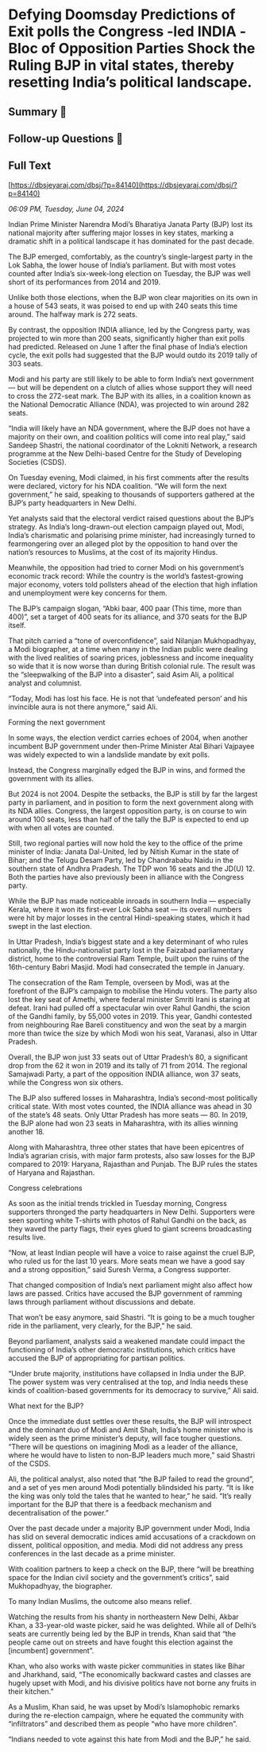 # Defying  Doomsday Predictions of Exit polls  the Congress -led INDIA -Bloc of Opposition Parties  Shock  the Ruling  BJP in vital states, thereby resetting India’s political landscape.

## Summary 🤖



## Follow-up Questions 🤖



## Full Text

[https://dbsjeyaraj.com/dbsj/?p=84140](https://dbsjeyaraj.com/dbsj/?p=84140)

*06:09 PM, Tuesday, June 04, 2024*

Indian Prime Minister Narendra Modi’s Bharatiya Janata Party (BJP) lost its national majority after suffering major losses in key states, marking a dramatic shift in a political landscape it has dominated for the past decade.

The BJP emerged, comfortably, as the country’s single-largest party in the Lok Sabha, the lower house of India’s parliament. But with most votes counted after India’s six-week-long election on Tuesday, the BJP was well short of its performances from 2014 and 2019.

Unlike both those elections, when the BJP won clear majorities on its own in a house of 543 seats, it was poised to end up with 240 seats this time around. The halfway mark is 272 seats.

By contrast, the opposition INDIA alliance, led by the Congress party, was projected to win more than 200 seats, significantly higher than exit polls had predicted. Released on June 1 after the final phase of India’s election cycle, the exit polls had suggested that the BJP would outdo its 2019 tally of 303 seats.

Modi and his party are still likely to be able to form India’s next government — but will be dependent on a clutch of allies whose support they will need to cross the 272-seat mark. The BJP with its allies, in a coalition known as the National Democratic Alliance (NDA), was projected to win around 282 seats.

“India will likely have an NDA government, where the BJP does not have a majority on their own, and coalition politics will come into real play,” said Sandeep Shastri, the national coordinator of the Lokniti Network, a research programme at the New Delhi-based Centre for the Study of Developing Societies (CSDS).

On Tuesday evening, Modi claimed, in his first comments after the results were declared, victory for his NDA coalition. “We will form the next government,” he said, speaking to thousands of supporters gathered at the BJP’s party headquarters in New Delhi.

Yet analysts said that the electoral verdict raised questions about the BJP’s strategy. As India’s long-drawn-out election campaign played out, Modi, India’s charismatic and polarising prime minister, had increasingly turned to fearmongering over an alleged plot by the opposition to hand over the nation’s resources to Muslims, at the cost of its majority Hindus.

Meanwhile, the opposition had tried to corner Modi on his government’s economic track record: While the country is the world’s fastest-growing major economy, voters told pollsters ahead of the election that high inflation and unemployment were key concerns for them.

The BJP’s campaign slogan, “Abki baar, 400 paar (This time, more than 400)”, set a target of 400 seats for its alliance, and 370 seats for the BJP itself.

That pitch carried a “tone of overconfidence”, said Nilanjan Mukhopadhyay, a Modi biographer, at a time when many in the Indian public were dealing with the lived realities of soaring prices, joblessness and income inequality so wide that it is now worse than during British colonial rule. The result was the “sleepwalking of the BJP into a disaster”, said Asim Ali, a political analyst and columnist.

“Today, Modi has lost his face. He is not that ‘undefeated person’ and his invincible aura is not there anymore,” said Ali.

Forming the next government

In some ways, the election verdict carries echoes of 2004, when another incumbent BJP government under then-Prime Minister Atal Bihari Vajpayee was widely expected to win a landslide mandate by exit polls.

Instead, the Congress marginally edged the BJP in wins, and formed the government with its allies.

But 2024 is not 2004. Despite the setbacks, the BJP is still by far the largest party in parliament, and in position to form the next government along with its NDA allies. Congress, the largest opposition party, is on course to win around 100 seats, less than half of the tally the BJP is expected to end up with when all votes are counted.

Still, two regional parties will now hold the key to the office of the prime minister of India: Janata Dal-United, led by Nitish Kumar in the state of Bihar; and the Telugu Desam Party, led by Chandrababu Naidu in the southern state of Andhra Pradesh. The TDP won 16 seats and the JD(U) 12. Both the parties have also previously been in alliance with the Congress party.

While the BJP has made noticeable inroads in southern India — especially Kerala, where it won its first-ever Lok Sabha seat — its overall numbers were hit by major losses in the central Hindi-speaking states, which it had swept in the last election.

In Uttar Pradesh, India’s biggest state and a key determinant of who rules nationally, the Hindu-nationalist party lost in the Faizabad parliamentary district, home to the controversial Ram Temple, built upon the ruins of the 16th-century Babri Masjid. Modi had consecrated the temple in January.

The consecration of the Ram Temple, overseen by Modi, was at the forefront of the BJP’s campaign to mobilise the Hindu voters. The party also lost the key seat of Amethi, where federal minister Smriti Irani is staring at defeat. Irani had pulled off a spectacular win over Rahul Gandhi, the scion of the Gandhi family, by 55,000 votes in 2019. This year, Gandhi contested from neighbouring Rae Bareli constituency and won the seat by a margin more than twice the size by which Modi won his seat, Varanasi, also in Uttar Pradesh.

Overall, the BJP won just 33 seats out of Uttar Pradesh’s 80, a significant drop from the 62 it won in 2019 and its tally of 71 from 2014. The regional Samajwadi Party, a part of the opposition INDIA alliance, won 37 seats, while the Congress won six others.

The BJP also suffered losses in Maharashtra, India’s second-most politically critical state. With most votes counted, the INDIA alliance was ahead in 30 of the state’s 48 seats. Only Uttar Pradesh has more seats — 80. In 2019, the BJP alone had won 23 seats in Maharashtra, with its allies winning another 18.

Along with Maharashtra, three other states that have been epicentres of India’s agrarian crisis, with major farm protests, also saw losses for the BJP compared to 2019: Haryana, Rajasthan and Punjab. The BJP rules the states of Haryana and Rajasthan.

Congress celebrations

As soon as the initial trends trickled in Tuesday morning, Congress supporters thronged the party headquarters in New Delhi. Supporters were seen sporting white T-shirts with photos of Rahul Gandhi on the back, as they waved the party flags, their eyes glued to giant screens broadcasting results live.

“Now, at least Indian people will have a voice to raise against the cruel BJP, who ruled us for the last 10 years. More seats mean we have a good say and a strong opposition,” said Suresh Verma, a Congress supporter.

That changed composition of India’s next parliament might also affect how laws are passed. Critics have accused the BJP government of ramming laws through parliament without discussions and debate.

That won’t be easy anymore, said Shastri. “It is going to be a much tougher ride in the parliament, very clearly, for the BJP,” he said.

Beyond parliament, analysts said a weakened mandate could impact the functioning of India’s other democratic institutions, which critics have accused the BJP of appropriating for partisan politics.

“Under brute majority, institutions have collapsed in India under the BJP. The power system was very centralised at the top, and India needs these kinds of coalition-based governments for its democracy to survive,” Ali said.

What next for the BJP?

Once the immediate dust settles over these results, the BJP will introspect and the dominant duo of Modi and Amit Shah, India’s home minister who is widely seen as the prime minister’s deputy, will face tougher questions. “There will be questions on imagining Modi as a leader of the alliance, where he would have to listen to non-BJP leaders much more,” said Shastri of the CSDS.

Ali, the political analyst, also noted that “the BJP failed to read the ground”, and a set of yes men around Modi potentially blindsided his party. “It is like the king was only told the tales that he wanted to hear,” he said. “It’s really important for the BJP that there is a feedback mechanism and decentralisation of the power.”

Over the past decade under a majority BJP government under Modi, India has slid on several democratic indices amid accusations of a crackdown on dissent, political opposition, and media. Modi did not address any press conferences in the last decade as a prime minister.

With coalition partners to keep a check on the BJP, there “will be breathing space for the Indian civil society and the government’s critics”, said Mukhopadhyay, the biographer.

To many Indian Muslims, the outcome also means relief.

Watching the results from his shanty in northeastern New Delhi, Akbar Khan, a 33-year-old waste picker, said he was delighted. While all of Delhi’s seats are currently being led by the BJP in trends, Khan said that “the people came out on streets and have fought this election against the [incumbent] government”.

Khan, who also works with waste picker communities in states like Bihar and Jharkhand, said, “The economically backward castes and classes are hugely upset with Modi, and his divisive politics have not borne any fruits in their kitchen.”

As a Muslim, Khan said, he was upset by Modi’s Islamophobic remarks during the re-election campaign, where he equated the community with “infiltrators” and described them as people “who have more children”.

“Indians needed to vote against this hate from Modi and the BJP,” he said.

